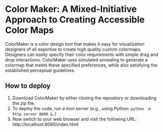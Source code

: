 # Color Maker: A Mixed-Initiative Approach to Creating Accessible Color Maps

ColorMaker is a color design tool that makes it easy for visualization designers of all expertise to create high quality custom colormaps. Designers can easily specify their color requirements with simple drag and drop interactions. ColorMaker uses simulated annealing to generate a colormap that meets these specified preferences, while also satisfying the established perceptual guidelines.

## How to deploy

1. Download ColorMaker by either cloning the repository or downloading the zip file.
2. To deploy the code, run a mini server (e.g., using Python: `python -m http.server 8080 &.`)
3. Now switch to your web browser and visit the following URL: http://localhost:8080/index.html
